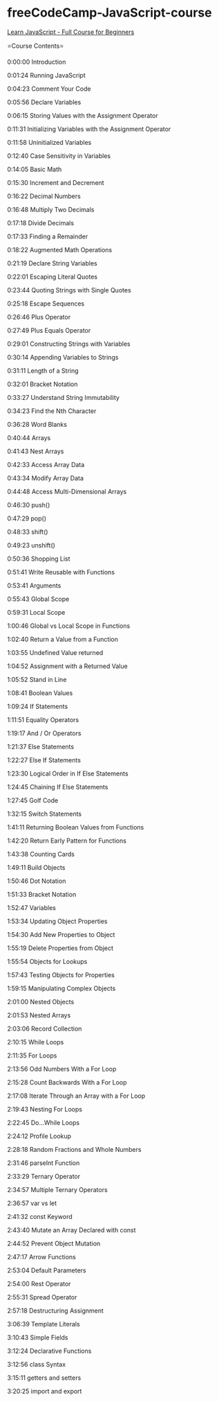 # freeCodeCamp-JavaScript-course

[Learn JavaScript - Full Course for Beginners](https://youtu.be/PkZNo7MFNFg?si=K9nTWS2HeEeCdmeI)

⭐️Course Contents⭐️

0:00:00 Introduction

0:01:24 Running JavaScript

0:04:23 Comment Your Code

0:05:56 Declare Variables

0:06:15 Storing Values with the Assignment Operator

0:11:31 Initializing Variables with the Assignment Operator

0:11:58 Uninitialized Variables

0:12:40 Case Sensitivity in Variables

0:14:05 Basic Math

0:15:30 Increment and Decrement

0:16:22 Decimal Numbers

0:16:48 Multiply Two Decimals

0:17:18 Divide Decimals

0:17:33 Finding a Remainder

0:18:22 Augmented Math Operations

0:21:19 Declare String Variables

0:22:01 Escaping Literal Quotes

0:23:44 Quoting Strings with Single Quotes

0:25:18 Escape Sequences

0:26:46 Plus Operator

0:27:49 Plus Equals Operator

0:29:01 Constructing Strings with Variables

0:30:14 Appending Variables to Strings

0:31:11 Length of a String

0:32:01 Bracket Notation

0:33:27 Understand String Immutability

0:34:23 Find the Nth Character

0:36:28 Word Blanks

0:40:44 Arrays

0:41:43 Nest Arrays

0:42:33 Access Array Data

0:43:34 Modify Array Data

0:44:48 Access Multi-Dimensional Arrays

0:46:30 push()

0:47:29 pop()

0:48:33 shift()

0:49:23 unshift()

0:50:36 Shopping List

0:51:41 Write Reusable with Functions

0:53:41 Arguments

0:55:43 Global Scope

0:59:31 Local Scope

1:00:46 Global vs Local Scope in Functions

1:02:40 Return a Value from a Function

1:03:55 Undefined Value returned

1:04:52 Assignment with a Returned Value

1:05:52 Stand in Line

1:08:41 Boolean Values

1:09:24 If Statements

1:11:51 Equality Operators

1:19:17 And / Or Operators

1:21:37 Else Statements

1:22:27 Else If Statements

1:23:30 Logical Order in If Else Statements

1:24:45 Chaining If Else Statements

1:27:45 Golf Code

1:32:15 Switch Statements

1:41:11 Returning Boolean Values from Functions

1:42:20 Return Early Pattern for Functions

1:43:38 Counting Cards

1:49:11 Build Objects

1:50:46 Dot Notation

1:51:33 Bracket Notation


1:52:47 Variables

1:53:34 Updating Object Properties

1:54:30 Add New Properties to Object

1:55:19 Delete Properties from Object

1:55:54 Objects for Lookups

1:57:43 Testing Objects for Properties

1:59:15 Manipulating Complex Objects

2:01:00 Nested Objects

2:01:53 Nested Arrays

2:03:06 Record Collection

2:10:15 While Loops

2:11:35 For Loops

2:13:56 Odd Numbers With a For Loop

2:15:28 Count Backwards With a For Loop

2:17:08 Iterate Through an Array with a For Loop

2:19:43 Nesting For Loops

2:22:45 Do...While Loops

2:24:12 Profile Lookup

2:28:18 Random Fractions and Whole Numbers

2:31:46 parseInt Function

2:33:29 Ternary Operator

2:34:57 Multiple Ternary Operators

2:36:57 var vs let

2:41:32 const Keyword

2:43:40 Mutate an Array Declared with const

2:44:52 Prevent Object Mutation

2:47:17 Arrow Functions

2:53:04 Default Parameters

2:54:00 Rest Operator

2:55:31 Spread Operator

2:57:18 Destructuring Assignment

3:06:39 Template Literals

3:10:43 Simple Fields

3:12:24 Declarative Functions

3:12:56 class Syntax

3:15:11 getters and setters

3:20:25 import and export
